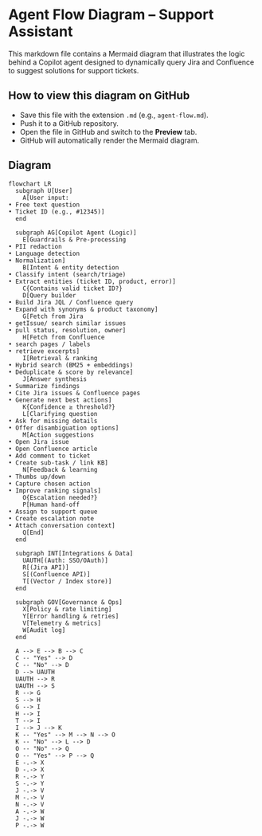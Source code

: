 
# Agent Flow Diagram – Support Assistant

This markdown file contains a Mermaid diagram that illustrates the logic behind a Copilot agent designed to dynamically query Jira and Confluence to suggest solutions for support tickets.

## How to view this diagram on GitHub
- Save this file with the extension `.md` (e.g., `agent-flow.md`).
- Push it to a GitHub repository.
- Open the file in GitHub and switch to the **Preview** tab.
- GitHub will automatically render the Mermaid diagram.

## Diagram
```mermaid
flowchart LR
  subgraph U[User]
    A[User input:
• Free text question
• Ticket ID (e.g., #12345)]
  end

  subgraph AG[Copilot Agent (Logic)]
    E[Guardrails & Pre-processing
• PII redaction
• Language detection
• Normalization]
    B[Intent & entity detection
• Classify intent (search/triage)
• Extract entities (ticket ID, product, error)]
    C{Contains valid ticket ID?}
    D[Query builder
• Build Jira JQL / Confluence query
• Expand with synonyms & product taxonomy]
    G[Fetch from Jira
• getIssue/ search similar issues
• pull status, resolution, owner]
    H[Fetch from Confluence
• search pages / labels
• retrieve excerpts]
    I[Retrieval & ranking
• Hybrid search (BM25 + embeddings)
• Deduplicate & score by relevance]
    J[Answer synthesis
• Summarize findings
• Cite Jira issues & Confluence pages
• Generate next best actions]
    K{Confidence ≥ threshold?}
    L[Clarifying question
• Ask for missing details
• Offer disambiguation options]
    M[Action suggestions
• Open Jira issue
• Open Confluence article
• Add comment to ticket
• Create sub-task / link KB]
    N[Feedback & learning
• Thumbs up/down
• Capture chosen action
• Improve ranking signals]
    O{Escalation needed?}
    P[Human hand-off
• Assign to support queue
• Create escalation note
• Attach conversation context]
    Q[End]
  end

  subgraph INT[Integrations & Data]
    UAUTH[(Auth: SSO/OAuth)]
    R[(Jira API)]
    S[(Confluence API)]
    T[(Vector / Index store)]
  end

  subgraph GOV[Governance & Ops]
    X[Policy & rate limiting]
    Y[Error handling & retries]
    V[Telemetry & metrics]
    W[Audit log]
  end

  A --> E --> B --> C
  C -- "Yes" --> D
  C -- "No" --> D
  D --> UAUTH
  UAUTH --> R
  UAUTH --> S
  R --> G
  S --> H
  G --> I
  H --> I
  T --> I
  I --> J --> K
  K -- "Yes" --> M --> N --> O
  K -- "No" --> L --> D
  O -- "No" --> Q
  O -- "Yes" --> P --> Q
  E -.-> X
  D -.-> X
  R -.-> Y
  S -.-> Y
  J -.-> V
  M -.-> V
  N -.-> V
  A -.-> W
  J -.-> W
  P -.-> W
```
